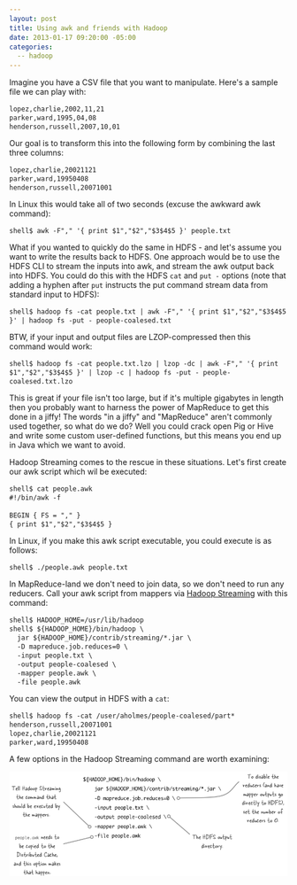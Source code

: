 ```yaml
---
layout: post
title: Using awk and friends with Hadoop
date: 2013-01-17 09:20:00 -05:00
categories:
  -- hadoop
---
```


Imagine you have a CSV file that you want to manipulate. Here's a sample file we can play with:

    lopez,charlie,2002,11,21
    parker,ward,1995,04,08
    henderson,russell,2007,10,01

Our goal is to transform this into the following form by combining the last three
columns:

    lopez,charlie,20021121
    parker,ward,19950408
    henderson,russell,20071001

In Linux this would take all of two seconds (excuse the awkward awk command):

    shell$ awk -F"," '{ print $1","$2","$3$4$5 }' people.txt

What if you wanted to quickly do the same in HDFS - and let's assume you want to write the
results back to HDFS. One approach would be to use the HDFS CLI to stream the inputs into
awk, and stream the awk output back into HDFS. You could do this with the HDFS `cat` and `put -` options
(note that adding a hyphen after `put` instructs the put command stream data from standard input to
HDFS):

    shell$ hadoop fs -cat people.txt | awk -F"," '{ print $1","$2","$3$4$5 }' | hadoop fs -put - people-coalesed.txt

BTW, if your input and output files are LZOP-compressed then this command would work:

    shell$ hadoop fs -cat people.txt.lzo | lzop -dc | awk -F"," '{ print $1","$2","$3$4$5 }' | lzop -c | hadoop fs -put - people-coalesed.txt.lzo


This is great if your file isn't too large, but if it's multiple gigabytes in length then you
probably want to harness the power of MapReduce to get this done in a jiffy! The words "in a jiffy"
and "MapReduce" aren't commonly used together, so what do we do? Well you could crack open Pig or
Hive and write some custom user-defined functions, but this means you end up in Java which we want to
avoid.

Hadoop Streaming comes to the rescue in these situations.  Let's first create our awk script which wil be executed:

    shell$ cat people.awk
    #!/bin/awk -f

    BEGIN { FS = "," }
    { print $1","$2","$3$4$5 }

In Linux, if you make this awk script executable, you could execute is as follows:

    shell$ ./people.awk people.txt

In MapReduce-land we don't need to join data, so we don't need to run any reducers.
Call your awk script from mappers via [Hadoop Streaming](http://hadoop.apache.org/docs/mapreduce/current/streaming.html) with this command:

    shell$ HADOOP_HOME=/usr/lib/hadoop
    shell$ ${HADOOP_HOME}/bin/hadoop \
      jar ${HADOOP_HOME}/contrib/streaming/*.jar \
      -D mapreduce.job.reduces=0 \
      -input people.txt \
      -output people-coalesed \
      -mapper people.awk \
      -file people.awk

You can view the output in HDFS with a `cat`:

    shell$ hadoop fs -cat /user/aholmes/people-coalesed/part*
    henderson,russell,20071001
    lopez,charlie,20021121
    parker,ward,19950408

A few options in the Hadoop Streaming command are worth examining:

![awk-streaming-image](/images/awk-streaming.png)